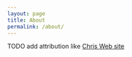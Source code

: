 ```yaml
---
layout: page
title: About
permalink: /about/
---
```


TODO add attribution like [Chris Web site](http://droidparty.net/)

